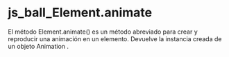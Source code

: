 # js_ball_Element.animate
El método Element.animate() es un método abreviado para crear y reproducir una animación en un elemento. Devuelve la instancia creada de un objeto Animation .
